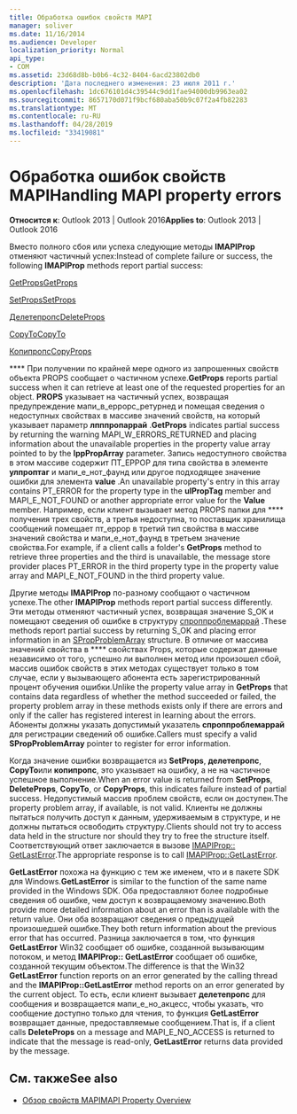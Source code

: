 ```yaml
---
title: Обработка ошибок свойств MAPI
manager: soliver
ms.date: 11/16/2014
ms.audience: Developer
localization_priority: Normal
api_type:
- COM
ms.assetid: 23d68d8b-b0b6-4c32-8404-6acd23802db0
description: 'Дата последнего изменения: 23 июля 2011 г.'
ms.openlocfilehash: 1dc676101d4c39544c9dd1fae94000db9963ea02
ms.sourcegitcommit: 8657170d071f9bcf680aba50b9c07f2a4fb82283
ms.translationtype: MT
ms.contentlocale: ru-RU
ms.lasthandoff: 04/28/2019
ms.locfileid: "33419081"
---
```

# <a name="handling-mapi-property-errors"></a><span data-ttu-id="5146d-103">Обработка ошибок свойств MAPI</span><span class="sxs-lookup"><span data-stu-id="5146d-103">Handling MAPI property errors</span></span>

<span data-ttu-id="5146d-104">**Относится к**: Outlook 2013 | Outlook 2016</span><span class="sxs-lookup"><span data-stu-id="5146d-104">**Applies to**: Outlook 2013 | Outlook 2016</span></span> 
  
<span data-ttu-id="5146d-105">Вместо полного сбоя или успеха следующие методы **IMAPIProp** отменяют частичный успех:</span><span class="sxs-lookup"><span data-stu-id="5146d-105">Instead of complete failure or success, the following **IMAPIProp** methods report partial success:</span></span> 
  
[<span data-ttu-id="5146d-106">GetProps</span><span class="sxs-lookup"><span data-stu-id="5146d-106">GetProps</span></span>](imapiprop-getprops.md)
  
[<span data-ttu-id="5146d-107">SetProps</span><span class="sxs-lookup"><span data-stu-id="5146d-107">SetProps</span></span>](imapiprop-setprops.md)
  
[<span data-ttu-id="5146d-108">Делетепропс</span><span class="sxs-lookup"><span data-stu-id="5146d-108">DeleteProps</span></span>](imapiprop-deleteprops.md)
  
[<span data-ttu-id="5146d-109">CopyTo</span><span class="sxs-lookup"><span data-stu-id="5146d-109">CopyTo</span></span>](imapiprop-copyto.md)
  
[<span data-ttu-id="5146d-110">Копипропс</span><span class="sxs-lookup"><span data-stu-id="5146d-110">CopyProps</span></span>](imapiprop-copyprops.md)
  
<span data-ttu-id="5146d-111">\*\*\*\* При получении по крайней мере одного из запрошенных свойств объекта PROPS сообщает о частичном успехе.</span><span class="sxs-lookup"><span data-stu-id="5146d-111">**GetProps** reports partial success when it can retrieve at least one of the requested properties for an object.</span></span> <span data-ttu-id="5146d-112">**PROPS** указывает на частичный успех, возвращая предупреждение мапи_в_еррорс_ретурнед и помещая сведения о недоступных свойствах в массиве значений свойств, на который указывает параметр **лпппропаррай** .</span><span class="sxs-lookup"><span data-stu-id="5146d-112">**GetProps** indicates partial success by returning the warning MAPI_W_ERRORS_RETURNED and placing information about the unavailable properties in the property value array pointed to by the **lppPropArray** parameter.</span></span> <span data-ttu-id="5146d-113">Запись недоступного свойства в этом массиве содержит ПТ_ЕРРОР для типа свойства в элементе **улпроптаг** и мапи_е_нот_фаунд или другое подходящее значение ошибки для элемента **value** .</span><span class="sxs-lookup"><span data-stu-id="5146d-113">An unavailable property's entry in this array contains PT_ERROR for the property type in the **ulPropTag** member and MAPI_E_NOT_FOUND or another appropriate error value for the **Value** member.</span></span> <span data-ttu-id="5146d-114">Например, если клиент вызывает метод PROPS папки для \*\*\*\* получения трех свойств, а третья недоступна, то поставщик хранилища сообщений помещает пт_еррор в третий тип свойства в массиве значений свойства и мапи_е_нот_фаунд в третьем значение свойства.</span><span class="sxs-lookup"><span data-stu-id="5146d-114">For example, if a client calls a folder's **GetProps** method to retrieve three properties and the third is unavailable, the message store provider places PT_ERROR in the third property type in the property value array and MAPI_E_NOT_FOUND in the third property value.</span></span> 
  
<span data-ttu-id="5146d-115">Другие методы **IMAPIProp** по-разному сообщают о частичном успехе.</span><span class="sxs-lookup"><span data-stu-id="5146d-115">The other **IMAPIProp** methods report partial success differently.</span></span> <span data-ttu-id="5146d-116">Эти методы отменяют частичный успех, возвращая значение S_OK и помещают сведения об ошибке в структуру [спроппроблемаррай](spropproblemarray.md) .</span><span class="sxs-lookup"><span data-stu-id="5146d-116">These methods report partial success by returning S_OK and placing error information in an [SPropProblemArray](spropproblemarray.md) structure.</span></span> <span data-ttu-id="5146d-117">В отличие от массива значений свойства в \*\*\*\* свойствах Props, которые содержат данные независимо от того, успешно ли выполнен метод или произошел сбой, массив ошибок свойств в этих методах существует только в том случае, если у вызывающего абонента есть зарегистрированный процент обучения ошибки.</span><span class="sxs-lookup"><span data-stu-id="5146d-117">Unlike the property value array in **GetProps** that contains data regardless of whether the method succeeded or failed, the property problem array in these methods exists only if there are errors and only if the caller has registered interest in learning about the errors.</span></span> <span data-ttu-id="5146d-118">Абоненты должны указать допустимый указатель **спроппроблемаррай** для регистрации сведений об ошибке.</span><span class="sxs-lookup"><span data-stu-id="5146d-118">Callers must specify a valid **SPropProblemArray** pointer to register for error information.</span></span> 
  
<span data-ttu-id="5146d-119">Когда значение ошибки возвращается из **SetProps**, **делетепропс**, **CopyTo**или **копипропс**, это указывает на ошибку, а не на частичное успешное выполнение.</span><span class="sxs-lookup"><span data-stu-id="5146d-119">When an error value is returned from **SetProps**, **DeleteProps**, **CopyTo**, or **CopyProps**, this indicates failure instead of partial success.</span></span> <span data-ttu-id="5146d-120">Недопустимый массив проблем свойств, если он доступен.</span><span class="sxs-lookup"><span data-stu-id="5146d-120">The property problem array, if available, is not valid.</span></span> <span data-ttu-id="5146d-121">Клиенты не должны пытаться получить доступ к данным, удерживаемым в структуре, и не должны пытаться освободить структуру.</span><span class="sxs-lookup"><span data-stu-id="5146d-121">Clients should not try to access data held in the structure nor should they try to free the structure itself.</span></span> <span data-ttu-id="5146d-122">Соответствующий ответ заключается в вызове [IMAPIProp:: GetLastError](imapiprop-getlasterror.md).</span><span class="sxs-lookup"><span data-stu-id="5146d-122">The appropriate response is to call [IMAPIProp::GetLastError](imapiprop-getlasterror.md).</span></span> 
  
<span data-ttu-id="5146d-123">**GetLastError** похожа на функцию с тем же именем, что и в пакете SDK для Windows.</span><span class="sxs-lookup"><span data-stu-id="5146d-123">**GetLastError** is similar to the function of the same name provided in the Windows SDK.</span></span> <span data-ttu-id="5146d-124">Оба предоставляют более подробные сведения об ошибке, чем доступ к возвращаемому значению.</span><span class="sxs-lookup"><span data-stu-id="5146d-124">Both provide more detailed information about an error than is available with the return value.</span></span> <span data-ttu-id="5146d-125">Они оба возвращают сведения о предыдущей произошедшей ошибке.</span><span class="sxs-lookup"><span data-stu-id="5146d-125">They both return information about the previous error that has occurred.</span></span> <span data-ttu-id="5146d-126">Разница заключается в том, что функция **GetLastError** Win32 сообщает об ошибке, созданной вызывающим потоком, и метод **IMAPIProp:: GetLastError** сообщает об ошибке, созданной текущим объектом.</span><span class="sxs-lookup"><span data-stu-id="5146d-126">The difference is that the Win32 **GetLastError** function reports on an error generated by the calling thread and the **IMAPIProp::GetLastError** method reports on an error generated by the current object.</span></span> <span data-ttu-id="5146d-127">То есть, если клиент вызывает **делетепропс** для сообщения и возвращается мапи_е_но_акцесс, чтобы указать, что сообщение доступно только для чтения, то функция **GetLastError** возвращает данные, предоставляемые сообщением.</span><span class="sxs-lookup"><span data-stu-id="5146d-127">That is, if a client calls **DeleteProps** on a message and MAPI_E_NO_ACCESS is returned to indicate that the message is read-only, **GetLastError** returns data provided by the message.</span></span> 
  
## <a name="see-also"></a><span data-ttu-id="5146d-128">См. также</span><span class="sxs-lookup"><span data-stu-id="5146d-128">See also</span></span>

- [<span data-ttu-id="5146d-129">Обзор свойств MAPI</span><span class="sxs-lookup"><span data-stu-id="5146d-129">MAPI Property Overview</span></span>](mapi-property-overview.md)

